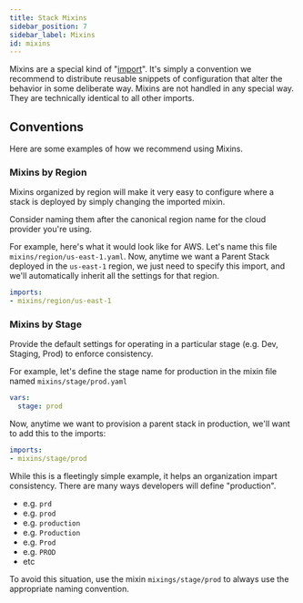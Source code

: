```yaml
---
title: Stack Mixins
sidebar_position: 7
sidebar_label: Mixins
id: mixins
---
```


Mixins are a special kind of "[import](/core-concepts/stacks/imports)". 
It's simply a convention we recommend to distribute reusable snippets of configuration that alter the behavior in some deliberate way. 
Mixins are not handled in any special way. They are technically identical to all other imports. 

## Conventions

Here are some examples of how we recommend using Mixins.

### Mixins by Region

Mixins organized by region will make it very easy to configure where a stack is deployed by simply changing the imported mixin.

Consider naming them after the canonical region name for the cloud provider you're using.

For example, here's what it would look like for AWS. Let's name this file `mixins/region/us-east-1.yaml`.
Now, anytime we want a Parent Stack deployed in the `us-east-1` region, we just need to specify this import, and we'll automatically inherit all the settings for that region.

```yaml
imports:
- mixins/region/us-east-1
```

### Mixins by Stage

Provide the default settings for operating in a particular stage (e.g. Dev, Staging, Prod) to enforce consistency.

For example, let's define the stage name for production in the mixin file named `mixins/stage/prod.yaml`

```yaml
vars:
  stage: prod
```

Now, anytime we want to provision a parent stack in production, we'll want to add this to the imports:

```yaml
imports:
- mixins/stage/prod
```

While this is a fleetingly simple example, it helps an organization impart consistency. There are many ways developers will define "production".

- e.g. `prd`
- e.g. `prod`
- e.g. `production`
- e.g. `Production`
- e.g. `Prod`
- e.g. `PROD`
- etc

To avoid this situation, use the mixin `mixings/stage/prod` to always use the appropriate naming convention.
